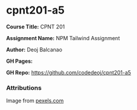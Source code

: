 # cpnt201-a5
**Course Title:** CPNT 201

**Assignment Name:** NPM Tailwind Assignment

**Author:** Deoj Balcanao

**GH Pages:**

**GH Repo:** https://github.com/codedeoj/cpnt201-a5

### Attributions
Image from [pexels.com](https://www.pexels.com/photo/an-empty-mug-on-flat-surface-8059557/)
